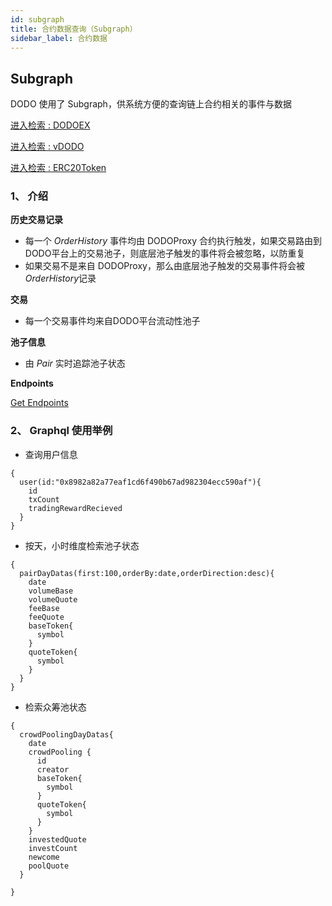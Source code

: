 ```yaml
---
id: subgraph
title: 合约数据查询（Subgraph）
sidebar_label: 合约数据
---
```


## Subgraph

DODO 使用了 Subgraph，供系统方便的查询链上合约相关的事件与数据

[进入检索 : DODOEX](https://thegraph.com/explorer/subgraph/dodoex/dodoex-v2)

[进入检索 : vDODO](https://thegraph.com/explorer/subgraph/dodoex/dodoex-vdodo?selected=playground)

[进入检索 : ERC20Token](https://thegraph.com/explorer/subgraph/dodoex/dodoex-token)

### 1、 介绍

**历史交易记录**
 - 每一个 *OrderHistory* 事件均由 DODOProxy 合约执行触发，如果交易路由到 DODO平台上的交易池子，则底层池子触发的事件将会被忽略，以防重复 
 - 如果交易不是来自 DODOProxy，那么由底层池子触发的交易事件将会被 *OrderHistory*记录

**交易** 
 - 每一个交易事件均来自DODO平台流动性池子
 
**池子信息**
 - 由 *Pair* 实时追踪池子状态

**Endpoints**

[Get Endpoints](https://github.com/DODOEX/dodoex_v2_subgraph)

### 2、 Graphql 使用举例 
 - 查询用户信息
```
{
  user(id:"0x8982a82a77eaf1cd6f490b67ad982304ecc590af"){
    id
    txCount
    tradingRewardRecieved
  }
}

```
 - 按天，小时维度检索池子状态
```
{
  pairDayDatas(first:100,orderBy:date,orderDirection:desc){
    date
    volumeBase
    volumeQuote
    feeBase
    feeQuote
    baseToken{
      symbol
    }
    quoteToken{
      symbol
    }
  }
}
```
 - 检索众筹池状态
```
{
  crowdPoolingDayDatas{
    date
    crowdPooling {
      id
      creator
      baseToken{
        symbol
      }
      quoteToken{
        symbol
      }
    }
    investedQuote
    investCount
    newcome
    poolQuote
  }
  
}
```
